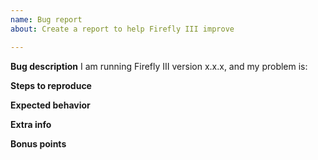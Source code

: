 ```yaml
---
name: Bug report
about: Create a report to help Firefly III improve

---
```


**Bug description**
I am running Firefly III version x.x.x, and my problem is:

<!-- Replace the version and describe your problem, or your issue will be closed. -->

**Steps to reproduce**
<!-- What do you need to do to trigger this bug? -->

**Expected behavior**
<!-- What do you expect to see after those steps? -->

**Extra info**
<!-- Please add extra info here, such as OS, browser, and the output from the /debug page of your Firefly III installation (click the version at the bottom). -->

**Bonus points**
<!-- Earn bonus points by:

- Post a stacktrace from your log files
- Add a screenshot
-->